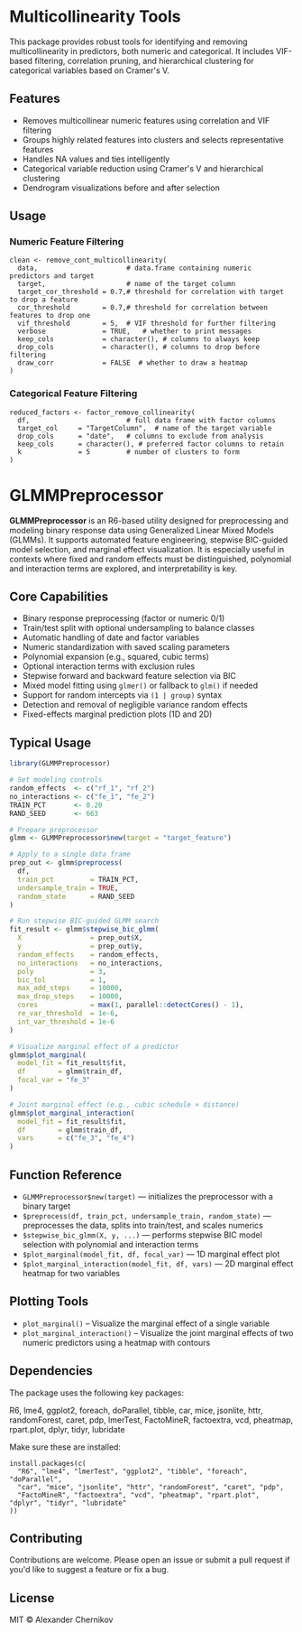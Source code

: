 Multicollinearity Tools
=======================

This package provides robust tools for identifying and removing multicollinearity in predictors, both numeric and categorical. It includes VIF-based filtering, correlation pruning, and hierarchical clustering for categorical variables based on Cramer's V.

Features
--------

- Removes multicollinear numeric features using correlation and VIF filtering
- Groups highly related features into clusters and selects representative features
- Handles NA values and ties intelligently
- Categorical variable reduction using Cramer's V and hierarchical clustering
- Dendrogram visualizations before and after selection

Usage
-----

### Numeric Feature Filtering

    clean <- remove_cont_multicollinearity(
      data,                      # data.frame containing numeric predictors and target
      target,                    # name of the target column
      target_cor_threshold = 0.7,# threshold for correlation with target to drop a feature
      cor_threshold        = 0.7,# threshold for correlation between features to drop one
      vif_threshold        = 5,  # VIF threshold for further filtering
      verbose              = TRUE,   # whether to print messages
      keep_cols            = character(), # columns to always keep
      drop_cols            = character(), # columns to drop before filtering
      draw_corr            = FALSE  # whether to draw a heatmap
    )

### Categorical Feature Filtering

    reduced_factors <- factor_remove_collinearity(
      df,                        # full data frame with factor columns
      target_col     = "TargetColumn",  # name of the target variable
      drop_cols      = "date",   # columns to exclude from analysis
      keep_cols      = character(), # preferred factor columns to retain
      k              = 5         # number of clusters to form
    )


GLMMPreprocessor  
================

**GLMMPreprocessor** is an R6-based utility designed for preprocessing and modeling binary response data using Generalized Linear Mixed Models (GLMMs). It supports automated feature engineering, stepwise BIC-guided model selection, and marginal effect visualization. It is especially useful in contexts where fixed and random effects must be distinguished, polynomial and interaction terms are explored, and interpretability is key.

Core Capabilities  
------------------

- Binary response preprocessing (factor or numeric 0/1)
- Train/test split with optional undersampling to balance classes
- Automatic handling of date and factor variables
- Numeric standardization with saved scaling parameters
- Polynomial expansion (e.g., squared, cubic terms)
- Optional interaction terms with exclusion rules
- Stepwise forward and backward feature selection via BIC
- Mixed model fitting using `glmer()` or fallback to `glm()` if needed
- Support for random intercepts via `(1 | group)` syntax
- Detection and removal of negligible variance random effects
- Fixed-effects marginal prediction plots (1D and 2D)

Typical Usage  
-------------

```r
library(GLMMPreprocessor)

# Set modeling controls
random_effects  <- c("rf_1", "rf_2")
no_interactions <- c("fe_1", "fe_2")
TRAIN_PCT       <- 0.20
RAND_SEED       <- 663

# Prepare preprocessor
glmm <- GLMMPreprocessor$new(target = "target_feature")

# Apply to a single data frame
prep_out <- glmm$preprocess(
  df,
  train_pct         = TRAIN_PCT,
  undersample_train = TRUE,
  random_state      = RAND_SEED
)

# Run stepwise BIC-guided GLMM search
fit_result <- glmm$stepwise_bic_glmm(
  X                 = prep_out$X,
  y                 = prep_out$y,
  random_effects    = random_effects,
  no_interactions   = no_interactions,
  poly              = 3,
  bic_tol           = 1,
  max_add_steps     = 10000,
  max_drop_steps    = 10000,
  cores             = max(1, parallel::detectCores() - 1),
  re_var_threshold  = 1e-6,
  int_var_threshold = 1e-6
)

# Visualize marginal effect of a predictor
glmm$plot_marginal(
  model_fit = fit_result$fit,
  df        = glmm$train_df,
  focal_var = "fe_3"
)

# Joint marginal effect (e.g., cubic schedule × distance)
glmm$plot_marginal_interaction(
  model_fit = fit_result$fit,
  df        = glmm$train_df,
  vars      = c("fe_3", "fe_4")
)
```

Function Reference  
------------------

- `GLMMPreprocessor$new(target)` — initializes the preprocessor with a binary target
- `$preprocess(df, train_pct, undersample_train, random_state)` — preprocesses the data, splits into train/test, and scales numerics
- `$stepwise_bic_glmm(X, y, ...)` — performs stepwise BIC model selection with polynomial and interaction terms
- `$plot_marginal(model_fit, df, focal_var)` — 1D marginal effect plot
- `$plot_marginal_interaction(model_fit, df, vars)` — 2D marginal effect heatmap for two variables

Plotting Tools
--------------

- `plot_marginal()` – Visualize the marginal effect of a single variable
- `plot_marginal_interaction()` – Visualize the joint marginal effects of two numeric predictors using a heatmap with contours

Dependencies
------------

The package uses the following key packages:

R6, lme4, ggplot2, foreach, doParallel, tibble, car, mice, jsonlite, httr, randomForest, caret, pdp, lmerTest, FactoMineR, factoextra, vcd, pheatmap, rpart.plot, dplyr, tidyr, lubridate

Make sure these are installed:

    install.packages(c(
      "R6", "lme4", "lmerTest", "ggplot2", "tibble", "foreach", "doParallel",
      "car", "mice", "jsonlite", "httr", "randomForest", "caret", "pdp",
      "FactoMineR", "factoextra", "vcd", "pheatmap", "rpart.plot", "dplyr", "tidyr", "lubridate"
    ))

Contributing
------------

Contributions are welcome. Please open an issue or submit a pull request if you'd like to suggest a feature or fix a bug.

License
-------

MIT © Alexander Chernikov

